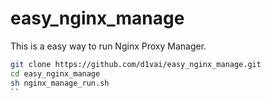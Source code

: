 # easy_nginx_manage

This is a easy way to run Nginx Proxy Manager.

```bash
git clone https://github.com/d1vai/easy_nginx_manage.git
cd easy_nginx_manage
sh nginx_manage_run.sh
``

